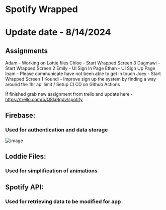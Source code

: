 # Spotify Wrapped

# Update date - 8/14/2024

## Assignments
Adam - Working on Lottie files
Chloe - Start Wrapped Screen 3
Dagmawi - Start Wrapped Screen 2 
Emily - UI Sign In Page
Ethan - UI Sign Up Page
Inam - Please communicate have not been able to get in touch
Joey - Start Wrapped Screen 1
Koundi - Improve sign up the system by finding a way around the 1hr api limit / Setup CI CD on Github Actions

If finished grab new assignment from trello and update here - https://trello.com/b/Q8laRqdv/spotify

## Firebase:
### Used for authentication and data storage
![image](https://github.com/topgatechstudent/Spotify_App/assets/133879937/1d785151-3e8a-4501-8eba-25fee5f9641e)

## Loddie Files:
### Used for simplification of animations

## Spotify API:
### Used for retrieving data to be modified for app

